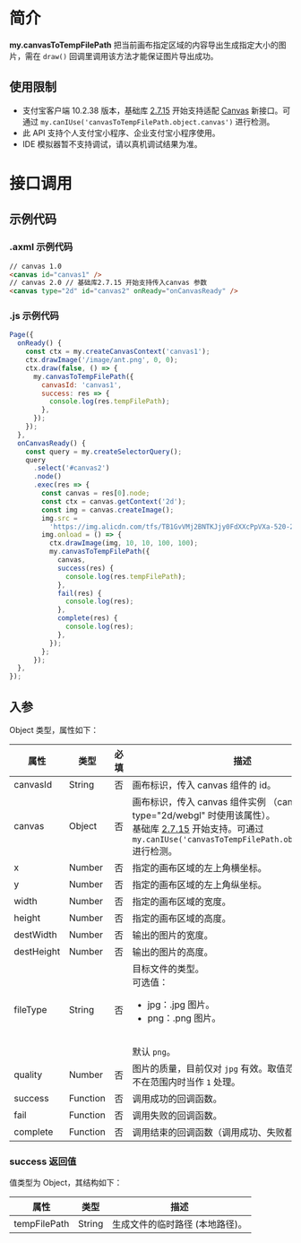 # 简介

**my.canvasToTempFilePath** 把当前画布指定区域的内容导出生成指定大小的图片，需在 `draw()` 回调里调用该方法才能保证图片导出成功。

## 使用限制

- 支付宝客户端 10.2.38 版本，基础库 [2.7.15](https://opendocs.alipay.com/mini/framework/lib-upgrade-v2) 开始支持适配 [Canvas](https://opendocs.alipay.com/mini/01vzqv) 新接口。可通过 `my.canIUse('canvasToTempFilePath.object.canvas')` 进行检测。
- 此 API 支持个人支付宝小程序、企业支付宝小程序使用。
- IDE 模拟器暂不支持调试，请以真机调试结果为准。

# 接口调用

## 示例代码

### .axml 示例代码

```html
// canvas 1.0
<canvas id="canvas1" />
// canvas 2.0 // 基础库2.7.15 开始支持传入canvas 参数
<canvas type="2d" id="canvas2" onReady="onCanvasReady" />
```

### .js 示例代码

```javascript
Page({
  onReady() {
    const ctx = my.createCanvasContext('canvas1');
    ctx.drawImage('/image/ant.png', 0, 0);
    ctx.draw(false, () => {
      my.canvasToTempFilePath({
        canvasId: 'canvas1',
        success: res => {
          console.log(res.tempFilePath);
        },
      });
    });
  },
  onCanvasReady() {
    const query = my.createSelectorQuery();
    query
      .select('#canvas2')
      .node()
      .exec(res => {
        const canvas = res[0].node;
        const ctx = canvas.getContext('2d');
        const img = canvas.createImage();
        img.src =
          'https://img.alicdn.com/tfs/TB1GvVMj2BNTKJjy0FdXXcPpVXa-520-280.jpg';
        img.onload = () => {
          ctx.drawImage(img, 10, 10, 100, 100);
          my.canvasToTempFilePath({
            canvas,
            success(res) {
              console.log(res.tempFilePath);
            },
            fail(res) {
              console.log(res);
            },
            complete(res) {
              console.log(res);
            },
          });
        };
      });
  },
});
```

## 入参

Object 类型，属性如下：

| **属性** | **类型** | **必填** | **描述** |
| --- | --- | --- | --- |
| canvasId | String | 否 | 画布标识，传入 canvas 组件的 id。 |
| canvas | Object | 否 | 画布标识，传入 canvas 组件实例 （canvas type="2d/webgl" 时使用该属性）。<br />基础库 [2.7.15](https://opendocs.alipay.com/mini/framework/lib-upgrade-v2) 开始支持。可通过 `my.canIUse('canvasToTempFilePath.object.canvas')` 进行检测。 |
| x | Number | 否 | 指定的画布区域的左上角横坐标。 |
| y | Number | 否 | 指定的画布区域的左上角纵坐标。 |
| width | Number | 否 | 指定的画布区域的宽度。 |
| height | Number | 否 | 指定的画布区域的高度。 |
| destWidth | Number | 否 | 输出的图片的宽度。 |
| destHeight | Number | 否 | 输出的图片的高度。 |
| fileType | String | 否 | 目标文件的类型。<br />可选值：<ul><li>jpg：.jpg 图片。</li><li>png：.png 图片。</li></ul><br /> 默认 `png`。 |
| quality | Number | 否 | 图片的质量，目前仅对 `jpg` 有效。取值范围为 `(0, 1]`，不在范围内时当作 `1` 处理。 |
| success | Function | 否 | 调用成功的回调函数。 |
| fail | Function | 否 | 调用失败的回调函数。 |
| complete | Function | 否 | 调用结束的回调函数（调用成功、失败都会执行）。 |

### success 返回值

值类型为 Object，其结构如下：

| **属性**     | **类型** | **描述**                        |
| ------------ | -------- | ------------------------------- |
| tempFilePath | String   | 生成文件的临时路径 (本地路径)。 |
